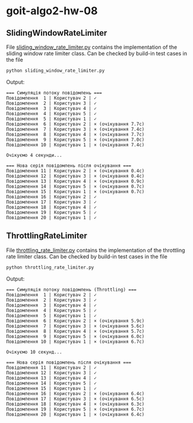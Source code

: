 # goit-algo2-hw-08

## SlidingWindowRateLimiter

File [sliding_window_rate_limiter.py](./sliding_window_rate_limiter.py) contains the implementation of the sliding window rate limiter class.
Can be checked by build-in test cases in the file

```sh
python sliding_window_rate_limiter.py
```

Output:

```log
=== Симуляція потоку повідомлень ===
Повідомлення  1 | Користувач 2 | ✓
Повідомлення  2 | Користувач 3 | ✓
Повідомлення  3 | Користувач 4 | ✓
Повідомлення  4 | Користувач 5 | ✓
Повідомлення  5 | Користувач 1 | ✓
Повідомлення  6 | Користувач 2 | × (очікування 7.7с)
Повідомлення  7 | Користувач 3 | × (очікування 7.4с)
Повідомлення  8 | Користувач 4 | × (очікування 7.7с)
Повідомлення  9 | Користувач 5 | × (очікування 7.0с)
Повідомлення 10 | Користувач 1 | × (очікування 7.4с)

Очікуємо 4 секунди...

=== Нова серія повідомлень після очікування ===
Повідомлення 11 | Користувач 2 | × (очікування 0.4с)
Повідомлення 12 | Користувач 3 | × (очікування 0.4с)
Повідомлення 13 | Користувач 4 | × (очікування 0.9с)
Повідомлення 14 | Користувач 5 | × (очікування 0.7с)
Повідомлення 15 | Користувач 1 | × (очікування 0.7с)
Повідомлення 16 | Користувач 2 | ✓
Повідомлення 17 | Користувач 3 | ✓
Повідомлення 18 | Користувач 4 | ✓
Повідомлення 19 | Користувач 5 | ✓
Повідомлення 20 | Користувач 1 | ✓
```

## ThrottlingRateLimiter

File [throttling_rate_limiter.py](./throttling_rate_limiter.py) contains the implementation of the throttling rate limiter class.
Can be checked by build-in test cases in the file

```sh
python throttling_rate_limiter.py
```

Output:

```log
=== Симуляція потоку повідомлень (Throttling) ===
Повідомлення  1 | Користувач 2 | ✓
Повідомлення  2 | Користувач 3 | ✓
Повідомлення  3 | Користувач 4 | ✓
Повідомлення  4 | Користувач 5 | ✓
Повідомлення  5 | Користувач 1 | ✓
Повідомлення  6 | Користувач 2 | × (очікування 5.9с)
Повідомлення  7 | Користувач 3 | × (очікування 5.6с)
Повідомлення  8 | Користувач 4 | × (очікування 5.7с)
Повідомлення  9 | Користувач 5 | × (очікування 6.0с)
Повідомлення 10 | Користувач 1 | × (очікування 6.7с)

Очікуємо 10 секунд...

=== Нова серія повідомлень після очікування ===
Повідомлення 11 | Користувач 2 | ✓
Повідомлення 12 | Користувач 3 | ✓
Повідомлення 13 | Користувач 4 | ✓
Повідомлення 14 | Користувач 5 | ✓
Повідомлення 15 | Користувач 1 | ✓
Повідомлення 16 | Користувач 2 | × (очікування 6.4с)
Повідомлення 17 | Користувач 3 | × (очікування 6.5с)
Повідомлення 18 | Користувач 4 | × (очікування 6.3с)
Повідомлення 19 | Користувач 5 | × (очікування 6.7с)
Повідомлення 20 | Користувач 1 | × (очікування 6.4с)
```
